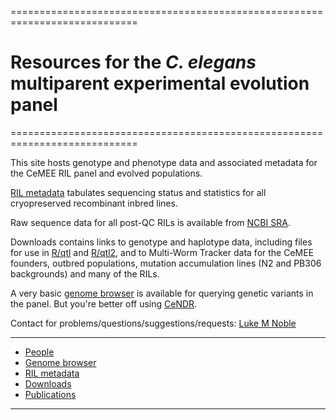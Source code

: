 ============================================================================  
# Resources for the *C. elegans* multiparent experimental evolution panel
============================================================================  
       
This site hosts genotype and phenotype data and associated metadata for the CeMEE RIL panel and evolved populations.

[RIL metadata](https://lukemn.github.io/cemee/pages/rilMeta.html) tabulates sequencing status and statistics for all cryopreserved recombinant inbred lines.

Raw sequence data for all post-QC RILs is available from [NCBI SRA](https://www.ncbi.nlm.nih.gov/bioproject/PRJNA557613/).

Downloads contains links to genotype and haplotype data, including files for use in [R/qtl](http://www.rqtl.org/) and [R/qtl2](https://kbroman.org/qtl2/), and to Multi-Worm Tracker data for the CeMEE founders, outbred populations, mutation accumulation lines (N2 and PB306 backgrounds) and many of the RILs. 

A very basic [genome browser](https://lukemn.github.io/cemee_jbrowse) is available for querying genetic variants in the panel. But you're better off using [CeNDR](https://elegansvariation.org/data/browser). 

Contact for problems/questions/suggestions/requests: [Luke M Noble](email:luke.noble@gmail.com)

---
- [People](pages/people.html)
- [Genome browser](https://lukemn.github.io/cemee_jbrowse)
- [RIL metadata](pages/rilMeta.html)
- [Downloads](pages/Download.html)
- [Publications](pages/publications.html)

---



